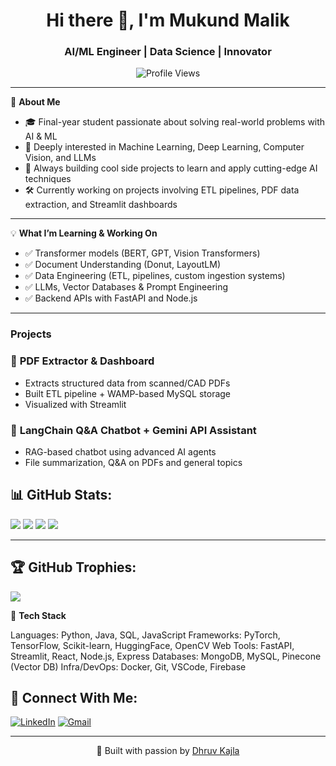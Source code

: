 

<h1 align="center">Hi there 👋, I'm Mukund Malik</h1>
<h3 align="center">AI/ML Engineer | Data Science | Innovator </h3>
<p align="center">
  <img src="https://komarev.com/ghpvc/?username=MukuSick2&label=Profile%20views&color=0e75b6&style=flat" alt="Profile Views" />
</p>

---

🚀 **About Me**
- 🎓 Final-year student passionate about solving real-world problems with AI & ML
- 🤖 Deeply interested in Machine Learning, Deep Learning, Computer Vision, and LLMs
- 🧠 Always building cool side projects to learn and apply cutting-edge AI techniques
- 🛠️ Currently working on projects involving ETL pipelines, PDF data extraction, and Streamlit dashboards

---

💡 **What I’m Learning & Working On**
- ✅ Transformer models (BERT, GPT, Vision Transformers)
- ✅ Document Understanding (Donut, LayoutLM)
- ✅ Data Engineering (ETL, pipelines, custom ingestion systems)
- ✅ LLMs, Vector Databases & Prompt Engineering
- ✅ Backend APIs with FastAPI and Node.js

---
### Projects
### 📄 **PDF Extractor & Dashboard**
- Extracts structured data from scanned/CAD PDFs
- Built ETL pipeline + WAMP-based MySQL storage
- Visualized with Streamlit

### 🤖 **LangChain Q&A Chatbot + Gemini API Assistant**
- RAG-based chatbot using advanced AI agents
- File summarization, Q&A on PDFs and general topics

## 📊 GitHub Stats:

![](https://github-readme-stats.vercel.app/api?username=MukuSick2&theme=radical&hide_border=true&include_all_commits=true&count_private=true)
![](https://github-readme-streak-stats.herokuapp.com?user=MukuSick2&theme=radical&hide_border=true)
![](https://github-readme-stats.vercel.app/api/top-langs/?username=MukuSick2&theme=radical&hide_border=true&layout=compact)
![](https://github-readme-activity-graph.vercel.app/graph?username=MukuSick2&theme=react-dark)

---
## 🏆 GitHub Trophies:

![](https://github-profile-trophy.vercel.app/?username=MukuSick2&theme=radical&no-frame=true&no-bg=true&margin-w=4)

🧰 **Tech Stack**
 
Languages:       Python, Java, SQL, JavaScript
Frameworks:      PyTorch, TensorFlow, Scikit-learn, HuggingFace, OpenCV
Web Tools:       FastAPI, Streamlit, React, Node.js, Express
Databases:       MongoDB, MySQL, Pinecone (Vector DB)
Infra/DevOps:    Docker, Git, VSCode, Firebase

## 🤝 Connect With Me:

[![LinkedIn](https://img.shields.io/badge/linkedin-%230077B5.svg?style=for-the-badge&logo=linkedin&logoColor=white)](https://www.linkedin.com/in/MukundMalik/)
[![Gmail](https://img.shields.io/badge/Gmail-D14836?style=for-the-badge&logo=gmail&logoColor=white)](mailto:mukund3818.be22@chitkara.edu.in)

---

<p align="center">🚀 Built with passion by <a href="https://github.com/MukuSick2">Dhruv Kajla</a></p>
